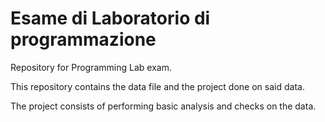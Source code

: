 # Esame di Laboratorio di programmazione
Repository for Programming Lab exam.

This repository contains the data file and the project done on said data.

The project consists of performing basic analysis and checks on the data.
